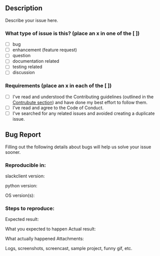 ## Description
Describe your issue here.


### What type of issue is this? (place an x in one of the [ ])
- [ ] bug
- [ ] enhancement (feature request)
- [ ] question
- [ ] documentation related
- [ ] testing related
- [ ] discussion

### Requirements (place an x in each of the [ ])
- [ ] I've read and understood the Contributing guidelines (outlined in the [Contrubute section](/README.md)) and have done my best effort to follow them.
- [ ] I've read and agree to the Code of Conduct.
- [ ] I've searched for any related issues and avoided creating a duplicate issue.

## Bug Report
Filling out the following details about bugs will help us solve your issue sooner.

### Reproducible in:

slackclient version:

python version:

OS version(s):

### Steps to reproduce:

Expected result:

What you expected to happen
Actual result:

What actually happened
Attachments:

Logs, screenshots, screencast, sample project, funny gif, etc.
